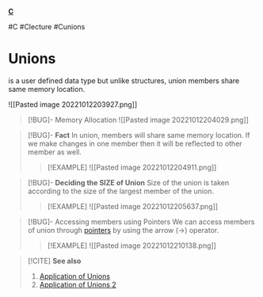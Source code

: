 **[C](C#^UNION)**

#C #Clecture #Cunions 
# Unions
is a user defined data type but unlike structures, union members share same memory location.

![[Pasted image 20221012203927.png]]

>[!BUG]- Memory Allocation
>![[Pasted image 20221012204029.png]]

>[!BUG]- **Fact**
>In union, members will share same memory location. If we make changes in one member then it will be reflected to other member as well.
>
>>[!EXAMPLE]
>>![[Pasted image 20221012204911.png]]

>[!BUG]- **Deciding the SIZE of Union**
>Size of the union is taken according to the size of the largest member of the union.
>
>>[!EXAMPLE]
>>![[Pasted image 20221012205637.png]]

>[!BUG]- Accessing members using Pointers
>We can access members of union through [pointers](Cpointers) by using the arrow (->) operator.
>>[!EXAMPLE]
>>![[Pasted image 20221012210138.png]]

>[!CITE] **See also**
>1. [Application of Unions](CUNIONSapplications.md)
>2. [Application of Unions 2](CUNIONSapplications2.md)